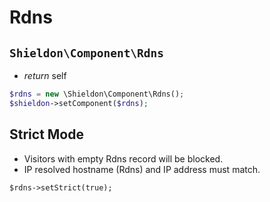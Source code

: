 # Rdns

## `Shieldon\Component\Rdns`

- *return* self

```php
$rdns = new \Shieldon\Component\Rdns();
$shieldon->setComponent($rdns);
```

## Strict Mode

- Visitors with empty Rdns record will be blocked.
- IP resolved hostname (Rdns) and IP address must match.

```
$rdns->setStrict(true);
```
